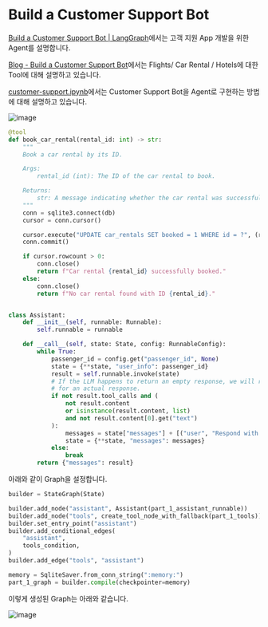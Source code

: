 # Build a Customer Support Bot

[Build a Customer Support Bot | LangGraph](https://www.youtube.com/watch?v=b3XsvoFWp4c)에서는 고객 지원 App 개발을 위한 Agent를 설명합니다.

[Blog - Build a Customer Support Bot](https://langchain-ai.github.io/langgraph/tutorials/customer-support/customer-support/)에서는 Flights/ Car Rental / Hotels에 대한 Tool에 대해 설명하고 있습니다.

[customer-support.ipynb](https://github.com/langchain-ai/langgraph/blob/main/examples/customer-support/customer-support.ipynb)에서는 Customer Support Bot을 Agent로 구현하는 방법에 대해 설명하고 있습니다.

![image](https://github.com/kyopark2014/llm-agent/assets/52392004/1e595125-8e22-478c-9eb8-e4ebb301d8a1)

```python
@tool
def book_car_rental(rental_id: int) -> str:
    """
    Book a car rental by its ID.

    Args:
        rental_id (int): The ID of the car rental to book.

    Returns:
        str: A message indicating whether the car rental was successfully booked or not.
    """
    conn = sqlite3.connect(db)
    cursor = conn.cursor()

    cursor.execute("UPDATE car_rentals SET booked = 1 WHERE id = ?", (rental_id,))
    conn.commit()

    if cursor.rowcount > 0:
        conn.close()
        return f"Car rental {rental_id} successfully booked."
    else:
        conn.close()
        return f"No car rental found with ID {rental_id}."


class Assistant:
    def __init__(self, runnable: Runnable):
        self.runnable = runnable

    def __call__(self, state: State, config: RunnableConfig):
        while True:
            passenger_id = config.get("passenger_id", None)
            state = {**state, "user_info": passenger_id}
            result = self.runnable.invoke(state)
            # If the LLM happens to return an empty response, we will re-prompt it
            # for an actual response.
            if not result.tool_calls and (
                not result.content
                or isinstance(result.content, list)
                and not result.content[0].get("text")
            ):
                messages = state["messages"] + [("user", "Respond with a real output.")]
                state = {**state, "messages": messages}
            else:
                break
        return {"messages": result}
```

아래와 같이 Graph을 설정합니다.

```python
builder = StateGraph(State)

builder.add_node("assistant", Assistant(part_1_assistant_runnable))
builder.add_node("tools", create_tool_node_with_fallback(part_1_tools))
builder.set_entry_point("assistant")
builder.add_conditional_edges(
    "assistant",
    tools_condition,
)
builder.add_edge("tools", "assistant")

memory = SqliteSaver.from_conn_string(":memory:")
part_1_graph = builder.compile(checkpointer=memory)
```

이렇게 생성된 Graph는 아래와 같습니다.

![image](https://github.com/kyopark2014/llm-agent/assets/52392004/650e7b5f-c2de-48e1-835f-37df14b89ae0)


